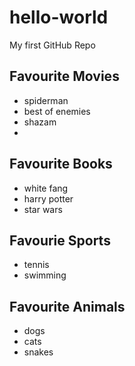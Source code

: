 # hello-world
My first GitHub Repo 


## Favourite Movies

- spiderman
- best of enemies
- shazam
- 
## Favourite Books

- white fang
- harry potter
- star wars

## Favourie Sports

- tennis
- swimming

## Favourite Animals

- dogs
- cats
- snakes
 




